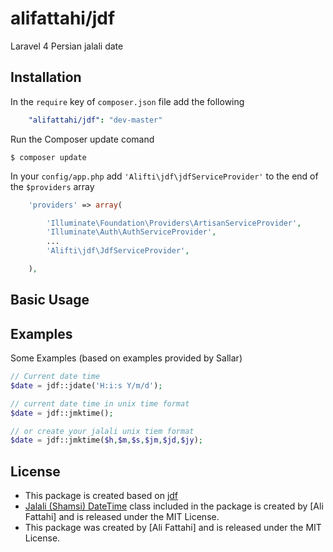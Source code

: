 alifattahi/jdf
======

Laravel 4 Persian jalali date

<a name="installation"></a>
## Installation

In the `require` key of `composer.json` file add the following

```yml
    "alifattahi/jdf": "dev-master"
```

Run the Composer update comand

    $ composer update

In your `config/app.php` add `'Alifti\jdf\jdfServiceProvider'` to the end of the `$providers` array

```php
    'providers' => array(

        'Illuminate\Foundation\Providers\ArtisanServiceProvider',
        'Illuminate\Auth\AuthServiceProvider',
        ...
        'Alifti\jdf\JdfServiceProvider',

    ),
```

<a name="basic-usage"></a>
## Basic Usage
## Examples ##

Some Examples (based on examples provided by Sallar)

```php
// Current date time
$date = jdf::jdate('H:i:s Y/m/d');

// current date time in unix time format
$date = jdf::jmktime();

// or create your jalali unix tiem format 
$date = jdf::jmktime($h,$m,$s,$jm,$jd,$jy);
```



## License ##
- This package is created based on [jdf](http://jdf.scr.ir) 
- [Jalali (Shamsi) DateTime](https://github.com/alifattahi/jdf) class included in the package is created by [Ali Fattahi] and is released under the MIT License. 
- This package was created by [Ali Fattahi] and is released under the MIT License.
